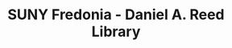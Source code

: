 ---
layout: repo
title: "SUNY Fredonia - Daniel A. Reed Library"
id: 20407
permalink: repos/20407/
---